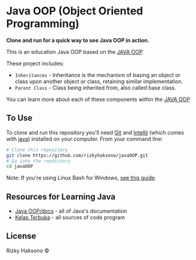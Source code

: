 # Java OOP (Object Oriented Programming)

**Clone and run for a quick way to see Java OOP in action.**

This is an education Java OOP based on the [JAVA OOP](https://github.com/kelasterbuka/JAVA_Lanjut_OOP)

These project includes:

- `Inheritances` - Inheritance is the mechanism of basing an object or class upon another object or class, retaining similar implementation.
- `Parent Class` - Class being inherited from, also called base class.

You can learn more about each of these components within the [JAVA OOP](https://www.youtube.com/watch?v=bxOPd_b0rg4&list=PLZS-MHyEIRo6V4_vk1s1NcM2HoW5KFG7i&index=1)

## To Use

To clone and run this repository you'll need [Git](https://git-scm.com) and [Intellij](https://www.jetbrains.com/idea/download/#section=windows) (which comes with [java](https://www.java.com/en/)) installed on your computer. From your command line:

```bash
# Clone this repository
git clone https://github.com/rizkyhaksono/javaOOP.git
# Go into the repository
cd javaOOP
```

Note: If you're using Linux Bash for Windows, [see this guide](https://www.howtogeek.com/261575/how-to-run-graphical-linux-desktop-applications-from-windows-10s-bash-shell/).

## Resources for Learning Java

- [Java OOP/docs](https://docs.oracle.com/javase/tutorial/java/concepts/) - all of Java's documentation
- [Kelas Terbuka](https://github.com/kelasterbuka) - all sources of code program

## License

Rizky Haksono ©
